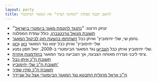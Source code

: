 ```yaml
---
layout: party
title: האם תבטל מפלגת "המחנה הציוני" את המאגר הביומטרי?
---
```


* <i class="fa fa-newspaper-o"></i> יצחק הרצוג: ״[נתנגד להקמת מאגר ביומטרי בישראל](http://www.haaretz.co.il/magazine/.premium-1.2568998)״
* <i class="fa fa-mobile"></i> [תשובת מנואל טרכטנברג](../docs/trajtenberg.png), כולל עמדת המפלגה
* <i class="fa fa-globe"></i> נחמן שי, שלי יחימוביץ׳ ואיתן כבל [השתתפו בהצעת חוק לביטול המאגר](http://www.mako.co.il/nexter-archive/Article-5a73491c10e6631006.htm).
* <i class="fa fa-globe"></i> שלי יחימוביץ׳ ואיתן כבל יצאו נגד המאגר [כאן](http://www.nrg.co.il/online/1/ART2/324/377.html) ו[כאן](http://www.ynet.co.il/articles/0,7340,L-4402374,00.html)
* <i class="fa fa-bank"></i> שלי יחימוביץ ואיתן כבל
  [הצביעו](https://oknesset.org/vote/652/) נגד המאגר הביומטרי ב-2009. יואל חסון נמנע.
* <i class="fa fa-bank"></i> ציפי ליבני נעדרה מאותה הצבעה, אך הצביעה בעד המאגר [בהזדמנות אחרת](https://oknesset.org/vote/107/).
* <i class="fa fa-envelope"></i> [תשובת ח"כ איתן כבל](../docs/ecabel.png)
* <i class="fa fa-envelope"></i> [תשובת ח"כ שלי יחימוביץ'](../docs/syechimivich.png)
* <i class="fa fa-mobile"></i> [תשובת ח"כ סתיו שפיר](../docs/shaffir.png)
* <i class="fa fa-globe"></i> [ח״כ אראל מרגלית התבטא נגד המאגר הביומטרי אצל טל שניידר](https://www.facebook.com/tal.schneider/posts/10153543530924251)